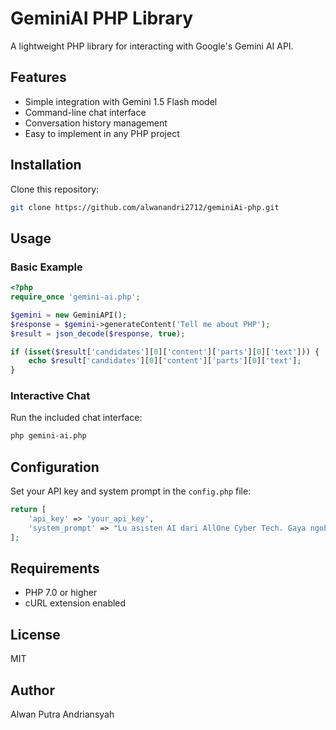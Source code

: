 # GeminiAI PHP Library

A lightweight PHP library for interacting with Google's Gemini AI API.

## Features

- Simple integration with Gemini 1.5 Flash model
- Command-line chat interface
- Conversation history management
- Easy to implement in any PHP project

## Installation

Clone this repository:

```bash
git clone https://github.com/alwanandri2712/geminiAi-php.git
```

## Usage

### Basic Example

```php
<?php
require_once 'gemini-ai.php';

$gemini = new GeminiAPI();
$response = $gemini->generateContent('Tell me about PHP');
$result = json_decode($response, true);

if (isset($result['candidates'][0]['content']['parts'][0]['text'])) {
    echo $result['candidates'][0]['content']['parts'][0]['text'];
}
```

### Interactive Chat

Run the included chat interface:

```bash
php gemini-ai.php
```

## Configuration

Set your API key and system prompt in the `config.php` file:

```php
return [
    'api_key' => 'your_api_key',
    'system_prompt' => "Lu asisten AI dari AllOne Cyber Tech. Gaya ngobrol lu santai, gaul, tapi tetep sopan. Inget ya"
];
```

## Requirements

- PHP 7.0 or higher
- cURL extension enabled

## License

MIT

## Author

Alwan Putra Andriansyah